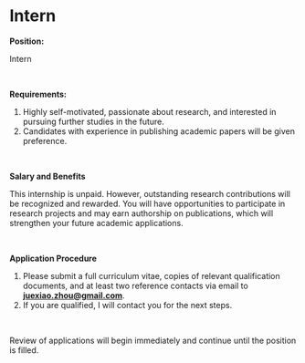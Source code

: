 # Intern


**Position:** 

Intern

 <br>

**Requirements:**  

1. Highly self-motivated, passionate about research, and interested in pursuing further studies in the future.
2. Candidates with experience in publishing academic papers will be given preference.

 <br>

**Salary and Benefits**

This internship is unpaid. However, outstanding research contributions will be recognized and rewarded. You will have opportunities to participate in research projects and may earn authorship on publications, which will strengthen your future academic applications.

  <br>

**Application Procedure**

1. Please submit a full curriculum vitae, copies of relevant qualification documents, and at least two reference contacts via email to **juexiao.zhou@gmail.com**.
2. If you are qualified, I will contact you for the next steps. 

 <br>

Review of applications will begin immediately and continue until the position is filled.

